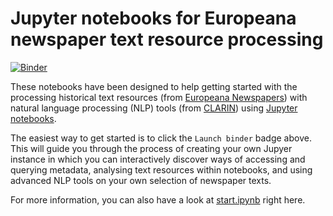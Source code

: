 # Jupyter notebooks for Europeana newspaper text resource processing
[![Binder](https://mybinder.org/badge_logo.svg)](https://mybinder.org/v2/gh/twagoo/europeana-newspapers-notebooks/main?labpath=start.ipynb)

These notebooks have been designed to help getting started with the processing historical text resources (from [Europeana Newspapers](https://www.europeana.eu/en/collections/topic/18-newspapers))
with natural language processing (NLP) tools (from [CLARIN](https://www.clarin.eu)) using [Jupyter notebooks](https://jupyter.org/).

The easiest way to get started is to click the `Launch binder` badge above. This will guide you through the process of creating your own Jupyer instance in which you can interactively discover ways of accessing and querying metadata, analysing text resources within notebooks, and using advanced NLP tools on your own selection of newspaper texts.

For more information, you can also have a look at [start.ipynb](start.ipynb) right here.